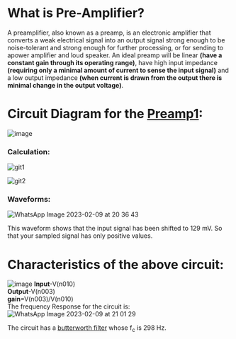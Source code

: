 # What is Pre-Amplifier?
A preamplifier, also known as a preamp, is an electronic amplifier that converts a weak electrical signal into an output signal strong enough to be noise-tolerant and strong enough for further processing, or for sending to apower amplifier and loud speaker.
An ideal preamp will be linear **(have a constant gain through its operating range)**, have high input impedance **(requiring only a minimal amount of current to sense the input signal)** and a low output impedance **(when current is drawn from the output there is minimal change in the output voltage)**.
# Circuit Diagram for the [Preamp1](https://github.com/IEEE-NITK/Digital-Stethoscope/blob/main/Hardware/preamp_5.asc):
![image](https://user-images.githubusercontent.com/96785457/217804933-3152c1b9-5be8-487b-9396-e3e77031851c.png)
### Calculation:
![git1](https://user-images.githubusercontent.com/96785457/217854871-38c850fd-844d-4f8b-b076-bee2ade8ba3a.jpg)

![git2](https://user-images.githubusercontent.com/96785457/217854383-270f58ec-007f-4fde-9e97-92b01498fb6b.jpg)

### Waveforms:

![WhatsApp Image 2023-02-09 at 20 36 43](https://user-images.githubusercontent.com/96785457/217852896-f297f102-7ec9-4e68-bd33-9d1ddcaffa69.jpg)

This waveform shows that the input signal has been shifted to 129 mV. So that your sampled signal has only positive values.

# Characteristics of the above circuit:
![image](https://user-images.githubusercontent.com/96785457/217806758-84c1ee36-9763-4b18-9f12-271d685dc743.png)
**Input**-V(n010)<br />
 **Output**-V(n003)<br />
**gain**=V(n003)/V(n010)<br />
The frequency Response for the circuit is:
![WhatsApp Image 2023-02-09 at 21 01 29](https://user-images.githubusercontent.com/96785457/217858074-7f83b79c-0c95-443e-ab19-29a5e2a652bb.jpg)

The circuit has a [butterworth filter](https://github.com/IEEE-NITK/Digital-Stethoscope/blob/main/Hardware/butterworth_filter/readMe.md) whose f<sub>c</sub> is 298 Hz.

